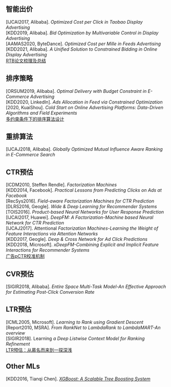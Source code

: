  ## 智能出价
 [IJCAI2017, Alibaba]. *Optimized Cost per Click in Taobao Display Advertising*   
 [KDD2019, Alibaba]. *Bid Optimization by Multivariable Control in Display Advertising*  
 [AAMAS2020, ByteDance]. *Optimized Cost per Mille in Feeds Advertising*   
 [KDD2021, Alibaba]. *A Unified Solution to Constrained Bidding in Online Display Advertising*      
 [RTB论文梳理及总结](https://fly-adser.top/2021/12/29/RTBpapers/)
 
 ## 排序策略
 [ORSUM2019, Alibaba]. *Optimal Delivery with Budget Constraint in E-Commerce Advertising*    
 [KDD2020, LinkedIn]. *Ads Allocation in Feed via Constrained Optimization*    
 [2020, KuaiShou]. *Cold Start on Online Advertising Platforms: Data-Driven Algorithms and Field Experiments*    
 [多约束条件下的排序算法设计](https://fly-adser.top/2021/12/29/sortEquation/)
 
 ## 重排算法
 [IJCAJ2018, Alibaba]. *Globally Optimized Mutual Influence Aware Ranking in E-Commerce Search*  
 
 ## CTR预估
 [ICDM2010, Steffen Rendle]. *Factorization Machines*   
 [KDD2014, Facebook]. *Practical Lessons from Predicting Clicks on Ads at Facebook*  
 [RecSys2016]. *Field-aware Factorization Machines for CTR Prediction*      
 [DLRS2016, Geogle]. *Wide & Deep Learning for Recommender Systems*  
 [TOIS2016]. *Product-based Neural Networks for User Response Prediction*  
 [IJCAI2017, Huawei]. *DeepFM: A Factorization-Machine based Neural Network for CTR Prediction*  
 [IJCAJ2017]. Attentional *Factorization Machines-Learning the Weight of Feature Interactions via Attention Networks*  
 [KDD2017, Geogle]. *Deep & Cross Network for Ad Click Predictions*  
 [KDD2018, Microsoft]. *xDeepFM-Combining Explicit and Implicit Feature Interactions for Recommender Systems*  
 [广告pCTR校准机制](https://fly-adser.top/2022/01/20/ctrcali/)
 
 ## CVR预估
 [SIGIR2018, Alibaba]. *Entire Space Multi-Task Model-An Effective Approach for Estimating Post-Click Conversion Rate*
 
 ## LTR预估
 [ICML2005, Microsoft]. *Learning to Rank using Gradient Descent*  
 [Report2010, MSRA]. *From RankNet to LambdaRank to LambdaMART-An overview*  
 [SIGIR2018]. Learning *a Deep Listwise Context Model for Ranking Refinement*  
 [LTR预估：从慕名而来到一探深浅](https://fly-adser.top/2021/12/30/LTRpartA/)
 
 ## Other MLs 
 [KDD2016, Tianqi Chen]. *[XGBoost: A Scalable Tree Boosting System](https://fly-adser.top/2022/01/09/xgboost/)*
